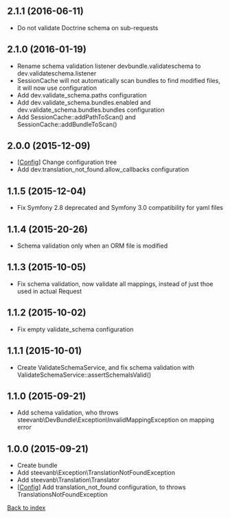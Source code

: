 2.1.1 (2016-06-11)
------------------

- Do not validate Doctrine schema on sub-requests

2.1.0 (2016-01-19)
------------------

- Rename schema validation listener devbundle.validateschema to dev.validateschema.listener
- SessionCache will not automatically scan bundles to find modified files, it will now use configuration
- Add dev.validate_schema.paths configuration
- Add dev.validate_schema.bundles.enabled and dev.validate_schema.bundles.bundles configuration
- Add SessionCache::addPathToScan() and SessionCache::addBundleToScan()

2.0.0 (2015-12-09)
------------------

- [[Config](configuration.md)] Change configuration tree
- Add dev.translation_not_found.allow_callbacks configuration

1.1.5 (2015-12-04)
------------------

- Fix Symfony 2.8 deprecated and Symfony 3.0 compatibility for yaml files

1.1.4 (2015-20-26)
------------------

- Schema validation only when an ORM file is modified

1.1.3 (2015-10-05)
------------------

- Fix schema validation, now validate all mappings, instead of just thoe used in actual Request

1.1.2 (2015-10-02)
------------------

- Fix empty validate_schema configuration

1.1.1 (2015-10-01)
------------------

- Create ValidateSchemaService, and fix schema validation with ValidateSchemaService::assertSchemaIsValid()

1.1.0 (2015-09-21)
------------------

- Add schema validation, who throws steevanb\DevBundle\Exception\InvalidMappingException on mapping error

1.0.0 (2015-09-21)
------------------

- Create bundle
- Add steevanb\Exception\TranslationNotFoundException
- Add steevanb\Translation\Translator
- [[Config](configuration.md)] Add translation_not_found configuration, to throws TranslationsNotFoundException

[Back to index](../../README.md)

